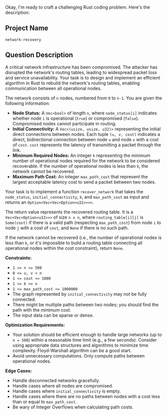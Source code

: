 Okay, I'm ready to craft a challenging Rust coding problem. Here's the description:

## Project Name

```
network-recovery
```

## Question Description

A critical network infrastructure has been compromised. The attacker has disrupted the network's routing tables, leading to widespread packet loss and service unavailability. Your task is to design and implement an efficient algorithm in Rust to rebuild the network's routing tables, enabling communication between all operational nodes.

The network consists of `n` nodes, numbered from `0` to `n-1`. You are given the following information:

*   **Node Status:** A `Vec<bool>` of length `n`, where `node_status[i]` indicates whether node `i` is operational (`true`) or compromised (`false`). Compromised nodes cannot participate in routing.
*   **Initial Connectivity:** A `Vec<(usize, usize, u32)>` representing the initial direct connections between nodes. Each tuple `(u, v, cost)` indicates a direct, bidirectional connection between node `u` and node `v` with a cost of `cost`. `cost` represents the latency of transmitting a packet through the link.
*   **Minimum Required Nodes:** An integer `k` representing the minimum number of operational nodes required for the network to be considered recoverable. If the number of operational nodes is less than `k`, the network cannot be recovered.
*   **Maximum Path Cost:** An integer `max_path_cost` that represent the largest acceptable latency cost to send a packet between two nodes.

Your task is to implement a function `recover_network` that takes the `node_status`, `initial_connectivity`, `k`, and `max_path_cost` as input and returns an `Option<Vec<Vec<Option<u32>>>>`.

The return value represents the recovered routing table. It is a `Vec<Vec<Option<u32>>>` of size `n x n`, where `routing_table[i][j]` is `Some(cost)` if there is a valid path (respecting `max_path_cost`) from node `i` to node `j` with a cost of `cost`, and `None` if there is no such path.

If the network cannot be recovered (i.e., the number of operational nodes is less than `k`, or it's impossible to build a routing table connecting all operational nodes within the cost constraint), return `None`.

**Constraints:**

*   `1 <= n <= 500`
*   `0 <= u, v < n`
*   `1 <= cost <= 1000`
*   `1 <= k <= n`
*   `1 <= max_path_cost <= 1000000`
*   The graph represented by `initial_connectivity` may not be fully connected.
*   There might be multiple paths between two nodes; you should find the path with the *minimum* cost.
*   The input data can be sparse or dense.

**Optimization Requirements:**

*   Your solution should be efficient enough to handle large networks (up to `n = 500`) within a reasonable time limit (e.g., a few seconds). Consider using appropriate data structures and algorithms to minimize time complexity. Floyd-Warshall algorithm can be a good start.
*   Avoid unnecessary computations. Only compute paths between operational nodes.

**Edge Cases:**

*   Handle disconnected networks gracefully.
*   Handle cases where all nodes are compromised.
*   Handle cases where `initial_connectivity` is empty.
*   Handle cases where there are no paths between nodes with a cost less than or equal to `max_path_cost`.
*   Be wary of Integer Overflows when calculating path costs.
